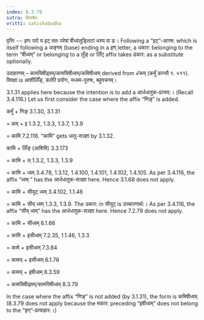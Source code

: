 ```yaml
---
index: 8.3.79
sutra: विभाषेटः
vritti: satishabodha
---
```



वृत्तिः --: इणः परो य इट् ततः परेषां षीध्वंलुङ्लिटां धस्य वा ढः। Following a “इट्”-आगम: which is itself following a अङ्गम् (base) ending in a इण् letter, a धकार: belonging to the term “षीध्वम्” or belonging to a लुँङ् or लिँट् affix takes ढकार: as a substitute optionally.


उदाहरणम् – कामयिषीढ्वम्/कामयिषीध्वम्/कमिषीध्वम् derived from √कम् (कमुँ कान्तौ १. ५११). विवक्षा is आशीर्लिँङ्, कर्तरि प्रयोगः, मध्यम-पुरुषः, बहुवचनम्।


3.1.31 applies here because the intention is to add a आर्धधातुक-प्रत्यय:। (Recall 3.4.116.) Let us first consider the case where the affix “णिङ्” is added.


कमुँ + णिङ् 3.1.30, 3.1.31

= कम् + इ 1.3.2, 1.3.3, 1.3.7, 1.3.9

= कामि 7.2.116. “कामि” gets धातु-सञ्ज्ञा by 3.1.32.


कामि + लिँङ् (आशिषि) 3.3.173

= कामि + ल् 1.3.2, 1.3.3, 1.3.9

= कामि + ध्वम् 3.4.78, 1.3.12, 1.4.100, 1.4.101, 1.4.102, 1.4.105. As per 3.4.116, the affix “ध्वम् ” has the आर्धधातुक-सञ्ज्ञा here. Hence 3.1.68 does not apply.

= कामि + सीयुट् ध्वम् 3.4.102, 1.1.46

= कामि + सीय् ध्वम् 1.3.3, 1.3.9. The उकार: in सीयुट् is उच्चारणार्थ:। As per 3.4.116, the affix “सीय् ध्वम्” has the आर्धधातुक-सञ्ज्ञा here. Hence 7.2.79 does not apply.

= कामि + सीध्वम् 6.1.66

= कामि + इसीध्वम् 7.2.35, 1.1.46, 1.3.3

= कामे + इसीध्वम् 7.3.84

= कामय् + इसीध्वम् 6.1.78

= कामय् + इषीध्वम् 8.3.59

= कामयिषीढ्वम्/कामयिषीध्वम् 8.3.79


In the case where the affix “णिङ्” is not added (by 3.1.31), the form is कमिषीध्वम् (8.3.79 does not apply because the मकार: preceding “इषीध्वम्” does not belong to the “इण्”-प्रत्याहार:।)

